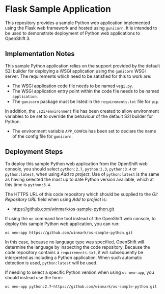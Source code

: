 # Flask Sample Application

This repository provides a sample Python web application implemented using the Flask web framework and hosted using ``gunicorn``. It is intended to be used to demonstrate deployment of Python web applications to OpenShift 3.

## Implementation Notes

This sample Python application relies on the support provided by the default S2I builder for deploying a WSGI application using the ``gunicorn`` WSGI server. The requirements which need to be satisfied for this to work are:

* The WSGI application code file needs to be named ``wsgi.py``.
* The WSGI application entry point within the code file needs to be named ``application``.
* The ``gunicorn`` package must be listed in the ``requirements.txt`` file for ``pip``.

In addition, the ``.s2i/environment`` file has been created to allow environment variables to be set to override the behaviour of the default S2I builder for Python.

* The environment variable ``APP_CONFIG`` has been set to declare the name of the config file for ``gunicorn``.

## Deployment Steps

To deploy this sample Python web application from the OpenShift web console, you should select ``python:2.7``, ``python:3.3``, ``python:3.4`` or ``python:latest``, when using _Add to project_. Use of ``python:latest`` is the same as having selected the most up to date Python version available, which at this time is ``python:3.4``.

The HTTPS URL of this code repository which should be supplied to the _Git Repository URL_ field when using _Add to project_ is:

* https://github.com/winmark/os-sample-python.git

If using the ``oc`` command line tool instead of the OpenShift web console, to deploy this sample Python web application, you can run:

```
oc new-app https://github.com/winmark/os-sample-python.git
```

In this case, because no language type was specified, OpenShift will determine the language by inspecting the code repository. Because the code repository contains a ``requirements.txt``, it will subsequently be interpreted as including a Python application. When such automatic detection is used, ``python:latest`` will be used.

If needing to select a specific Python version when using ``oc new-app``, you should instead use the form:

```
oc new-app python:2.7~https://github.com/winmark/os-sample-python.git
```
